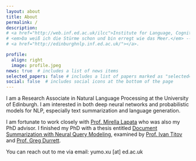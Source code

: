 ```yaml
---
layout: about
title: About
permalink: /
description: 
# <a href="http://web.inf.ed.ac.uk/ilcc">Institute for Language, Cognition and Computation</a> • <a href="https://www.ed.ac.uk/informatics"> School of Informatics</a> • <a href="https://www.ed.ac.uk">University of Edinburgh</a>
# <em>Da weiß ich die Stürme schon und bin erregt wie das Meer.</em> -- <em>Vorgefühl</em>, Rainer Maria Rilke
# <a href="http://edinburghnlp.inf.ed.ac.uk/"></a>. 

profile:
  align: right
  image: profile.jpeg
news: true  # includes a list of news items
selected_papers: false # includes a list of papers marked as "selected={true}"
social: false  # includes social icons at the bottom of the page
---
```


I am a Research Associate in Natural Language Processing at the University of Edinburgh. 
I am interested in both deep neural networks and probabilistic models for NLP, 
especially text summarization and language generation. 
<!-- My long-term research goal is to evolve the machine to interact with people naturally and assist people effectively, 
with minimal human guidance. -->

I am fortunate to work closely with [Prof. Mirella Lapata](http://homepages.inf.ed.ac.uk/mlap/) who was also my PhD advisor. 
I finished my PhD with a thesis entitled [Document Summarization with Neural Query Modeling](https://era.ed.ac.uk/handle/1842/39624), 
examined by [Prof. Ivan Titov](http://ivan-titov.org/) and [Prof. Greg Durrett](https://www.cs.utexas.edu/~gdurrett/).

You can reach out to me via email: yumo.xu [at] ed.ac.uk